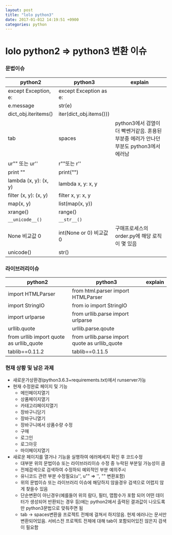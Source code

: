 ```yaml
---
layout: post
title: "lolo python3"
date: 2017-01-012 14:19:51 +0900
categories: python
---
```


# lolo python2 => python3 변환 이슈
### 문법이슈

| python2 | python3 | explain |
| ------- | ------- | ------- |
| except Exception, e: | except Exception as e: ||
| e.message | str(e) ||
| dict_obj.iteritems() | iter(dict_obj.items())) ||
| tab | spaces | python3에서 검열이 더 빡쎈거같음. 혼용된 부분중 에러가 안나던 부분도 python3에서 에러남 |
| ur"" 또는 ur'' | r""또는 r'' ||
| print "" | print("") ||
| lambda (x, y): (x, y) | lambda x, y: x, y ||
| filter (x, y): (x, y) | filter x, y: x, y ||
| map(x, y) | list(map(x, y)) ||
| xrange() | range() ||
| ```__unicode__()``` | ```__str__()``` ||
| None 비교값 0 | int(None or 0) 비교값 0 | 구매프로세스의 order.py에 해당 로직이 몇 있음 |
| unicode() | str() ||


### 라이브러리이슈

| python2 | python3 | explain |
| ------- | ------- | ------- |
| import HTMLParser | from html.parser import HTMLParser ||
| import StringIO | from io import StringIO ||
| import urlparse | from urllib.parse import urlparse ||
| urllib.quote | urllib.parse.qoute ||
| from urllib import quote as urllib_quote | from urllib.parse import quote as urllib_quote ||
| tablib==0.11.2 | tablib==0.11.5 ||


### 현재 상황 및 남은 과제
+ 새로운가상환경(python3.6.3+requirements.txt)에서 runserver가능
+ 현재 수정완료 페이지 및 기능
    - 메인페이지열기
    - 상품페이지열기
    - 카테고리페이지열기
    - 장바구니담기
    - 장바구니열기
    - 장바구니에서 상품수량 수정
    - 구매
    - 로그인
    - 로그아웃
    - 마이페이지열기
+ 새로운 페이지를 열거나 기능을 실행하여 에러메세지 확인 후 코드수정
    - 대부분 위의 문법이슈 또는 라이브러리이슈 수정 중 누락된 부분일 가능성이 큼
    - 전체검색으로 검색하여 수정하되 예외적인 부분 예의주시
    - 유니코드 관련 부분 수정필요(u'', u"" => '', "" 변환포함)
    - 위의 문법이슈 또는 라이브러리 이슈에 해당하지 않을경우 검색으로 어렵지 않게 찾을수 있음
    - 단순변환이 아닌경우(예를들어 위의 람다, 필터, 맵함수가 포함 되어 어떤 데이터가 생성되어 반환되는 경우 등)에는 python2에서 출력된 결과값이 나오도록만 python3문법으로 맞춰주면 됨
    - tab -> spaces변환을 프로젝트 전체에 걸쳐서 하지않음. 현제 에러나는 문서만 변환되어있음. 서비스전 프로젝트 전체에 대해 tab이 포함되어있진 않은지 검색이 필요함
